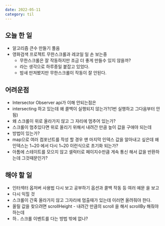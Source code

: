 ```yaml
---
date: 2022-05-11
category: til
---
```


## 오늘 한 일

- 알고리즘 큰수 만들기 풀음
- 영화검색 프로젝트 무한스크롤과 레코일 일 손 보는중
  - 무한스크롤은 잘 작동하지만 조금 더 좋게 만들수 있지 않을까?
  - 라는 생각으로 하루종일 붙잡고 있었다.
  - 밤새 만져봤지만 무한스크롤이 작동이 잘 안된다.

## 어려운점

- Intersector Observer api가 이해 안되는점은
- intersecting 하고 있는데 왜 콜백이 실행되지 않는가?(1번 실행하고 그다음부터 안됨)
- 왜 스크롤이 위로 올라가지 않고 그 자리에 멈추어 있는가?
- 스크롤이 멈추있다면 위로 올리기 위해서 내려간 만큼 높이 값을 구애야 되는데
- 방법이 있는가?
- map으로 여러 컴포넌트를 작성 할 경우 맨 마지막 인덱스 값을 알아내고 싶은데 왜 인덱스는 1~20 에서 다시 1~20 이런식으로 초기화 되는가?
- 아톰에 스테이트를 모으지 않고 셀럭터로 페이지수만큼 게속 통신 해서 값을 반환하는데 그것때문인가?

## 해야 할 일

- 인터섹터 옵저버 사용법 다시 보고 공부하기 옵션과 콜백 작동 등 여러 예문 을 보고
- 다시 익힐 것
- 스크롤이 간혹 올라가지 않고 그자리에 멈출때가 있는데 이러면 올려줘야 한다.
- 올릴 값을 찾으려면 scrollHeight - 내려간 만큼의 scroll 을 해서 scrollBy 해줘야 하는데
- 하.. 스크롤 이벤트를 다는 방법 밖에 없나?
